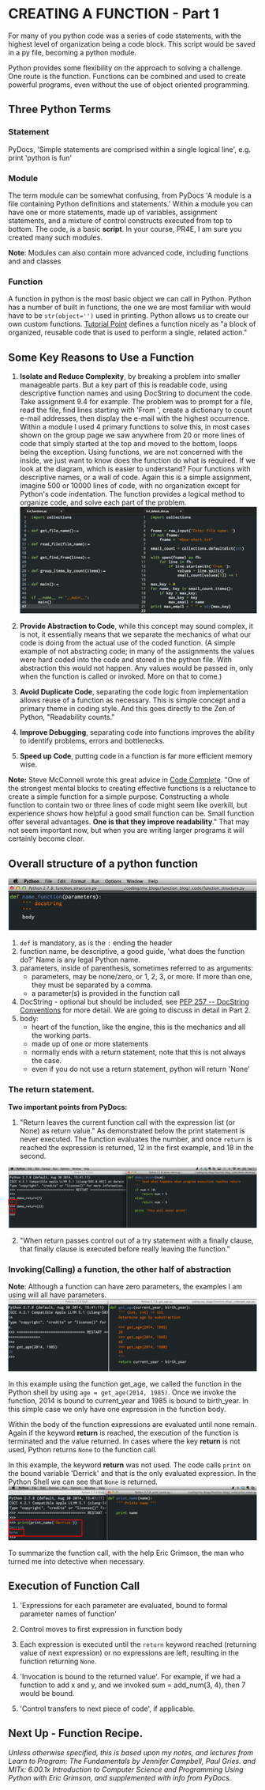 
# CREATING A FUNCTION - Part 1
For many of you python code was a series of code statements, with the highest level of organization being a code block. This script would be saved in a py file, becoming a python module.

Python provides some flexibility on the approach to solving a challenge. One route is the function. Functions can be combined and used to create powerful programs, even without the use of object oriented programming.

## Three Python Terms

### Statement
PyDocs, 'Simple statements are comprised within a single logical line', e.g. print 'python is fun'

### Module
The term module can be somewhat confusing, from PyDocs 'A module is a file containing Python definitions and statements.' Within a module you can have one or more statements, made up of variables, assignment statements, and a mixture of control constructs executed from top to bottom. The code, is a basic **script**. In your course, PR4E, I am sure you created many such modules. 

**Note**: Modules can also contain more advanced code, including functions and and classes

### Function
A function in python is the most basic object we can call in Python. Python has a number of built in functions, the one we are most familiar with would have to be `str(object='')` used in printing. Python allows us to create our own custom functions. [Tutorial Point](http://www.tutorialspoint.com/python/python_functions.htm) defines a function nicely as "a block of organized, reusable code that is used to perform a single, related action."

## Some Key Reasons to Use a Function
1. **Isolate and Reduce Complexity**, by breaking a problem into smaller manageable parts. But a key part of this is readable code, using descriptive function names and using DocString to document the code. Take assignment 9.4 for example. The problem was to prompt for a file, read the file, find lines starting with 'From ', create a dictionary to count e-mail addresses, then display the e-mail with the highest occurrence. Within a module I used 4 primary functions to solve this, in most cases shown on the group page we saw anywhere from 20 or more lines of code that simply started at the top and moved to the bottom, loops being the exception.   Using functions, we are not concerned with the inside, we just want to know does the function do what is required. If we look at the diagram, which is easier to understand? Four functions with descriptive names, or a wall of code. Again this is a simple assignment, imagine 500 or 10000 lines of code,  with no organization except for Python's code indentation. The function provides a logical method to organize code, and solve each part of the problem.
![def_name_function](https://raw.githubusercontent.com/diek/function_blog/master/_images/function_straightlinecode.png)

2. **Provide Abstraction to Code**, while this concept may sound complex, it is not, it essentially means that we separate the mechanics of what our code is doing from the actual use of the coded function. (A simple example of not abstracting code; in many of the assignments the values were hard coded into the code and stored in the python file. With abstraction this would not happen. Any values would be passed in, only when the function is called or invoked. More on that to come.)

3. **Avoid Duplicate Code**, separating the code logic from implementation allows reuse of a function as necessary. This is simple concept and a primary theme in coding style. And this goes directly to the Zen of Python, "Readability counts."

4. **Improve Debugging**, separating code into functions improves the ability to identify problems, errors and bottlenecks.

5. **Speed up Code**, putting code in a function is far more efficient memory wise.

**Note:** Steve McConnell wrote this great advice in <u>Code Complete</u>. "One of the strongest mental blocks to creating effective functions is a reluctance to create a simple function for a simple purpose. Constructing a whole function to contain two or three lines of code might seem like overkill, but experience shows how helpful a good small function can be. Small function offer several advantages. **One is that they improve readability**." That may not seem important now, but when you are writing larger programs it will certainly become clear.

## Overall structure of a python function

![def_name_function](https://raw.githubusercontent.com/diek/function_blog/master/_images/function_structure.png)

1. `def` is mandatory, as is the `:` ending the header
2. function name, be descriptive, a good guide, 'what does the function do?' Name is any legal Python name.
3. parameters, inside of parenthesis, sometimes referred to as arguments:
	- parameters, may be none/zero, or 1, 2, 3, or more. If more than one, they must be separated by a comma.
    - a parameter(s) is provided in the function call
4. DocString - optional but should be included, see [PEP 257 -- DocString Conventions](http://legacy.python.org/dev/peps/pep-0257/) for more detail. We are going to discuss in detail in Part 2. 
5. body:
	- heart of the function, like the engine, this is the mechanics and all the working parts.
	- made up of one or more statements
	- normally ends with a return statement, note that this is not always the case.
	- even if you do not use a return statement, python will return 'None'

### The return statement.


**Two important points from PyDocs:**

1. "Return leaves the current function call with the expression list (or None) as return value." As demonstrated below the print statement is never executed. The function evaluates the number, and once `return` is reached the expression is returned, 12 in the first example, and 18 in the second.

![main_sublime_text_3_screen](https://raw.githubusercontent.com/diek/function_blog/master/_images/demo_return.png) 

2. "When return passes control out of a try statement with a finally clause, that finally clause is executed before really leaving the function."

### Invoking(Calling) a function, the other half of abstraction
**Note**: Although a function can have zero parameters, the examples I am using will all have parameters. 
![def_get_age](https://raw.githubusercontent.com/diek/function_blog/master/_images/get_age.png)

In this example using the function get_age, we called the function in the Python shell by using `age = get_age(2014, 1985)`. Once we invoke the function, 2014 is bound to current_year and 1985 is bound to birth_year. In this simple case we only have one expression in the function body.

Within the body of the function expressions are evaluated until none remain. Again if the keyword **return** is reached, the execution of the function is terminated and the value returned. In cases where the key **return** is not used, Python returns `None` to the function call.

In this example, the keyword **return** was not used. The code calls `print` on the bound variable 'Derrick' and that is the only evaluated expression. In the Python Shell we can see that `None` is returned.
![def_no_return](https://raw.githubusercontent.com/diek/function_blog/master/_images/nil_return.png)

To summarize the function call, with the help Eric Grimson, the man who turned me into detective when necessary.

## Execution of Function Call	
1. 'Expressions	for each	parameter are evaluated, bound to formal parameter names of function'	
2. Control moves to first expression in function body

3. Each expression is executed until the `return` keyword reached (returning value of next expression) or no expressions	are left, resulting in the function returning `None`.

4. 'Invocation is bound to the returned value'. For example, if we had a function to add x and y, and we invoked sum = add_num(3, 4), then 7 would be bound.
 
5. 'Control transfers to next piece of code', if applicable.	

## Next Up - Function Recipe.

*Unless otherwise specified, this is based upon my notes, and lectures from Learn to Program: The Fundamentals by Jennifer Campbell, Paul Gries. and MITx: 6.00.1x Introduction to Computer Science and Programming Using Python with Eric Grimson, and supplemented with info from PyDocs.*
